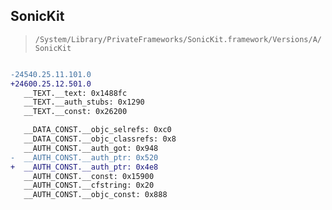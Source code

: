 ## SonicKit

> `/System/Library/PrivateFrameworks/SonicKit.framework/Versions/A/SonicKit`

```diff

-24540.25.11.101.0
+24600.25.12.501.0
   __TEXT.__text: 0x1488fc
   __TEXT.__auth_stubs: 0x1290
   __TEXT.__const: 0x26200

   __DATA_CONST.__objc_selrefs: 0xc0
   __DATA_CONST.__objc_classrefs: 0x8
   __AUTH_CONST.__auth_got: 0x948
-  __AUTH_CONST.__auth_ptr: 0x520
+  __AUTH_CONST.__auth_ptr: 0x4e8
   __AUTH_CONST.__const: 0x15900
   __AUTH_CONST.__cfstring: 0x20
   __AUTH_CONST.__objc_const: 0x888

```
